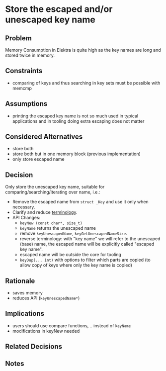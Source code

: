 # Store the escaped and/or unescaped key name

## Problem

Memory Consumption in Elektra is quite high as the key names
are long and stored twice in memory.

## Constraints

- comparing of keys and thus searching in key sets must be possible with memcmp

## Assumptions

- printing the escaped key name is not so much used in typical applications and in tooling doing extra escaping does not matter

## Considered Alternatives

- store both
- store both but in one memory block (previous implementation)
- only store escaped name

## Decision

Only store the unescaped key name, suitable for comparing/searching/iterating over name, i.e.:

- Remove the escaped name from `struct _Key` and use it only when necessary.
- Clarify and reduce [terminology](/doc/help/elektra-glossary.md).
- API Changes:
  - `keyNew (const char*, size_t)`
  - `keyName` returns the unescaped name
  - remove `keyUnescapedName`, `keyGetUnescapedNameSize`.
  - reverse terminology: with "key name" we will refer to the unescaped (base) name,
    the escaped name will be explicitly called "escaped key name".
  - escaped name will be outside the core for tooling
  - `keyDup(.., int)` with options to filter which parts are copied
    (to allow copy of keys where only the key name is copied)

## Rationale

- saves memory
- reduces API (`keyUnescapedName*`)

## Implications

- users should use compare functions, .. instead of `keyName`
- modifications in keyNew needed

## Related Decisions

## Notes
